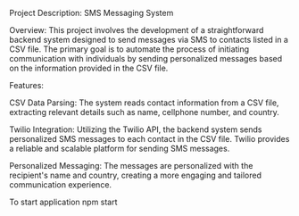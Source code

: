 Project Description: SMS Messaging System

Overview:
This project involves the development of a straightforward backend system designed to send messages via SMS to contacts listed in a CSV file. The primary goal is to automate the process of initiating communication with individuals by sending personalized messages based on the information provided in the CSV file.

Features:

CSV Data Parsing: The system reads contact information from a CSV file, extracting relevant details such as name, cellphone number, and country.

Twilio Integration: Utilizing the Twilio API, the backend system sends personalized SMS messages to each contact in the CSV file. Twilio provides a reliable and scalable platform for sending SMS messages.

Personalized Messaging: The messages are personalized with the recipient's name and country, creating a more engaging and tailored communication experience.

To start application
npm start